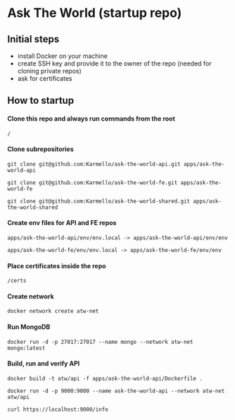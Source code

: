 # Ask The World (startup repo)

## Initial steps

- install Docker on your machine
- create SSH key and provide it to the owner of the repo (needed for cloning private repos)
- ask for certificates

## How to startup

#### Clone this repo and always run commands from the root

```
/
```

#### Clone subrepositories

```
git clone git@github.com:Karmello/ask-the-world-api.git apps/ask-the-world-api
```

```
git clone git@github.com:Karmello/ask-the-world-fe.git apps/ask-the-world-fe
```

```
git clone git@github.com:Karmello/ask-the-world-shared.git apps/ask-the-world-shared
```

#### Create env files for API and FE repos

```
apps/ask-the-world-api/env/env.local -> apps/ask-the-world-api/env/env
```

```
apps/ask-the-world-fe/env/env.local -> apps/ask-the-world-fe/env/env
```

#### Place certificates inside the repo

```
/certs
```

#### Create network

```
docker network create atw-net
```

#### Run MongoDB

```
docker run -d -p 27017:27017 --name mongo --network atw-net mongo:latest
```

#### Build, run and verify API

```
docker build -t atw/api -f apps/ask-the-world-api/Dockerfile .
```

```
docker run -d -p 9000:9000 --name ask-the-world-api --network atw-net atw/api
```

```
curl https://localhost:9000/info
```

